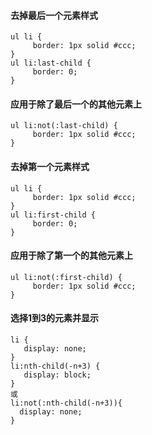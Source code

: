 #### 去掉最后一个元素样式
```
ul li {
     border: 1px solid #ccc;
}
ul li:last-child {
     border: 0;
}
```
#### 应用于除了最后一个的其他元素上
```
ul li:not(:last-child) {
     border: 1px solid #ccc;
}
```
#### 去掉第一个元素样式
```
ul li {
     border: 1px solid #ccc;
}
ul li:first-child {
     border: 0;
}
```
#### 应用于除了第一个的其他元素上
```
ul li:not(:first-child) {
     border: 1px solid #ccc;
}
```
#### 选择1到3的元素并显示
```
li {
   display: none;
}
li:nth-child(-n+3) {
   display: block;
}
或
li:not(:nth-child(-n+3)){
  display: none;
}
```
